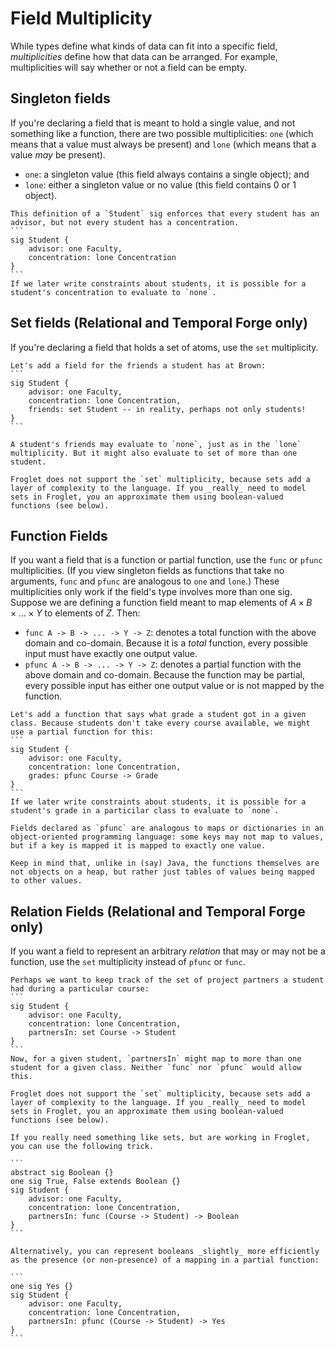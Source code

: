 # Field Multiplicity

While types define what kinds of data can fit into a specific field, _multiplicities_ define how that data can be arranged. For example, multiplicities will say whether or not a field can be empty.


## Singleton fields 

If you're declaring a field that is meant to hold a single value, and not something like a function, there are two possible multiplicities: `one` (which means that a value must always be present) and `lone` (which means that a value _may_ be present). 

- `one`: a singleton value (this field always contains a single object); and
- `lone`: either a singleton value or no value (this field contains 0 or 1 object).

~~~admonish example title="Examples"
This definition of a `Student` sig enforces that every student has an advisor, but not every student has a concentration.
```
sig Student {
    advisor: one Faculty, 
    concentration: lone Concentration
}
```
If we later write constraints about students, it is possible for a student's concentration to evaluate to `none`. 
~~~


## Set fields (Relational and Temporal Forge only)

If you're declaring a field that holds a set of atoms, use the `set` multiplicity.

~~~admonish example title="Examples"
Let's add a field for the friends a student has at Brown:
```
sig Student {
    advisor: one Faculty, 
    concentration: lone Concentration,
    friends: set Student -- in reality, perhaps not only students!
}
```

A student's friends may evaluate to `none`, just as in the `lone` multiplicity. But it might also evaluate to set of more than one student.
~~~

~~~admonish warning title="No sets in Froglet!" 
Froglet does not support the `set` multiplicity, because sets add a layer of complexity to the language. If you _really_ need to model sets in Froglet, you an approximate them using boolean-valued functions (see below).
~~~

## Function Fields 

If you want a field that is a function or partial function, use the `func` or `pfunc` multiplicities. (If you view singleton fields as functions that take no arguments, `func` and `pfunc` are analogous to `one` and `lone`.) These multiplicities only work if the field's type involves more than one sig. Suppose we are defining a function field meant to map elements of $A \times B \times ... \times Y$ to elements of $Z$. Then:

- `func A -> B -> ... -> Y -> Z`: denotes a total function with the above domain and co-domain. Because it is a _total_ function, every possible input must have exactly one output value.
- `pfunc A -> B -> ... -> Y -> Z`: denotes a partial function with the above domain and co-domain. Because the function may be partial, every possible input has either one output value or is not mapped by the function.

~~~admonish example title="Examples"
Let's add a function that says what grade a student got in a given class. Because students don't take every course available, we might use a partial function for this:
```
sig Student {
    advisor: one Faculty, 
    concentration: lone Concentration,
    grades: pfunc Course -> Grade
}
```
If we later write constraints about students, it is possible for a student's grade in a particilar class to evaluate to `none`.
~~~

~~~admonish note title="Intuition" 
Fields declared as `pfunc` are analogous to maps or dictionaries in an object-oriented programming language: some keys may not map to values, but if a key is mapped it is mapped to exactly one value. 

Keep in mind that, unlike in (say) Java, the functions themselves are not objects on a heap, but rather just tables of values being mapped to other values.
~~~

## Relation Fields (Relational and Temporal Forge only)

If you want a field to represent an arbitrary _relation_ that may or may not be a function, use the `set` multiplicity instead of `pfunc` or `func`.

~~~admonish example title="Examples"
Perhaps we want to keep track of the set of project partners a student had during a particular course:
```
sig Student {
    advisor: one Faculty, 
    concentration: lone Concentration,
    partnersIn: set Course -> Student
}
```
Now, for a given student, `partnersIn` might map to more than one student for a given class. Neither `func` nor `pfunc` would allow this.
~~~


~~~admonish warning title="No sets in Froglet!" 
Froglet does not support the `set` multiplicity, because sets add a layer of complexity to the language. If you _really_ need to model sets in Froglet, you an approximate them using boolean-valued functions (see below).
~~~

~~~admonish tip title="Approximating sets and relations in Froglet"
If you really need something like sets, but are working in Froglet, you can use the following trick.

```
abstract sig Boolean {}
one sig True, False extends Boolean {}
sig Student {
    advisor: one Faculty, 
    concentration: lone Concentration,
    partnersIn: func (Course -> Student) -> Boolean
}
```

Alternatively, you can represent booleans _slightly_ more efficiently as the presence (or non-presence) of a mapping in a partial function:

```
one sig Yes {}
sig Student {
    advisor: one Faculty, 
    concentration: lone Concentration,
    partnersIn: pfunc (Course -> Student) -> Yes
}
```
~~~